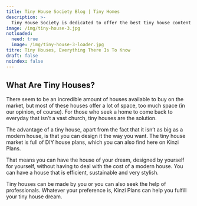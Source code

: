 ```yaml
---
title: Tiny House Society Blog | Tiny Homes
description: >-
  Tiny House Society is dedicated to offer the best tiny house content and plans. You might want to build your tiny house or simply know the legislation. We got you covered!
image: /img/tiny-house-3.jpg
notloaded:
  need: true
  image: /img/tiny-house-3-loader.jpg
titre: Tiny Houses, Everything There Is To Know
draft: false
noindex: false
---
```

## What Are Tiny Houses?

<!-- split -->
There seem to be an incredible amount of houses available to buy on the market, but most of these houses offer a lot of space, too much space (in our opinion, of course). For those who seek a home to come back to everyday that isn’t a vast church, tiny houses are the solution.

The advantage of a tiny house, apart from the fact that it isn’t as big as a modern house, is that you can design it the way you want. The tiny house market is full of DIY house plans, which you can also find here on Kinzi Plans. 

<!-- split -->
That means you can have the house of your dream, designed by yourself for yourself, without having to deal with the cost of a modern house. You can have a house that is efficient, sustainable and very stylish. 

Tiny houses can be made by you or you can also seek the help of professionals. Whatever your preference is, Kinzi Plans can help you fulfill your tiny house dream.

